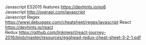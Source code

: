 Javascript ES2015 features
https://devhints.io/es6 <br />
Javascript
http://overapi.com/javascript <br />
Javascript Regex <br />
https://www.debuggex.com/cheatsheet/regex/javascript
React
https://devhints.io/react <br />
Redux
https://github.com/linkmesrl/react-journey-2016/blob/master/resources/egghead-redux-cheat-sheet-3-2-1.pdf

